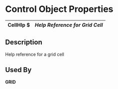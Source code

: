 # Control Object Properties

**CellHlp $** |  **_Help Reference for Grid Cell_**  
---|---  
  
## Description

Help reference for a grid cell

## Used By

**GRID**
